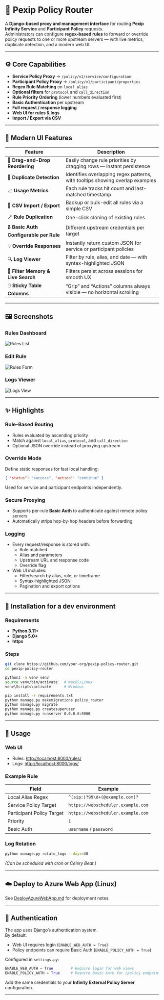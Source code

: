 # 🧭 Pexip Policy Router

A **Django-based proxy and management interface** for routing **Pexip Infinity Service** and **Participant Policy** requests.  
Administrators can configure **regex-based rules** to forward or override policy requests to one or more upstream servers — with live metrics, duplicate detection, and a modern web UI.

---

## ⚙️ Core Capabilities

- **Service Policy Proxy** → `/policy/v1/service/configuration`  
- **Participant Policy Proxy** → `/policy/v1/participant/properties`
- **Regex Rule Matching** on `local_alias`
- **Optional filters** for `protocol` and `call_direction`
- **Rule Priority Ordering** (lower numbers evaluated first)
- **Basic Authentication** per upstream
- **Full request / response logging**
- **Web UI for rules & logs**
- **Import / Export via CSV**

---

## 🧩 Modern UI Features

| Feature | Description |
|----------|--------------|
| 🔀 **Drag-and-Drop Reordering** | Easily change rule priorities by dragging rows — instant persistence |
| 🧬 **Duplicate Detection** | Identifies overlapping regex patterns, with tooltips showing overlap examples |
| 📈 **Usage Metrics** | Each rule tracks hit count and last-matched timestamp |
| 🧱 **CSV Import / Export** | Backup or bulk-edit all rules via a simple CSV |
| 🪄 **Rule Duplication** | One-click cloning of existing rules |
| 🔒 **Basic Auth Configurable per Rule** | Different upstream credentials per target |
| 💡 **Override Responses** | Instantly return custom JSON for service or participant policies |
| 🔍 **Log Viewer** | Filter by rule, alias, and date — with syntax-highlighted JSON |
| 🧭 **Filter Memory & Live Search** | Filters persist across sessions for smooth UX |
| 🖱️ **Sticky Table Columns** | “Grip” and “Actions” columns always visible — no horizontal scrolling |

---

## 🖼️ Screenshots

### Rules Dashboard  
![Rules List](docs/screenshots/policy_router_list.png)

### Edit Rule  
![Rules Form](docs/screenshots/policy_router_form.png)

### Logs Viewer  
![Logs View](docs/screenshots/policy_router_filter_logs.png)

---

## ✨ Highlights

### Rule-Based Routing
- Rules evaluated by ascending priority
- Match against `local_alias`, `protocol`, and `call_direction`
- Optional JSON override instead of proxying upstream

### Override Mode
Define static responses for fast local handling:
```json
{ "status": "success", "action": "continue" }
```
Used for service and participant endpoints independently.

### Secure Proxying
- Supports per-rule **Basic Auth** to authenticate against remote policy servers  
- Automatically strips hop-by-hop headers before forwarding

### Logging
- Every request/response is stored with:
  - Rule matched
  - Alias and parameters
  - Upstream URL and response code
  - Override flag
- Web UI includes:
  - Filter/search by alias, rule, or timeframe
  - Syntax-highlighted JSON
  - Pagination and export options

---

## 🧱 Installation for a dev environment

### Requirements
- **Python 3.11+**
- **Django 5.0+**
- **httpx**

### Steps
```bash
git clone https://github.com/your-org/pexip-policy-router.git
cd pexip-policy-router

python3 -m venv venv
source venv/bin/activate   # macOS/Linux
venv\Scripts\activate      # Windows

pip install -r requirements.txt
python manage.py makemigrations policy_router
python manage.py migrate
python manage.py createsuperuser
python manage.py runserver 0.0.0.0:8000
```

---

## 🚀 Usage

### Web UI
- Rules: [http://localhost:8000/rules/](http://localhost:8000/rules/)
- Logs: [http://localhost:8000/logs/](http://localhost:8000/logs/)

### Example Rule
| Field | Example |
|-------|----------|
| Local Alias Regex | `^(sip:)?99\d+(@example.com)?` |
| Service Policy Target | `https://webscheduler.example.com` |
| Participant Policy Target | `https://webscheduler.example.com` |
| Priority | `1` |
| Basic Auth | `username` / `password` |

### Log Rotation
```bash
python manage.py rotate_logs --days=30
```
*(Can be scheduled with cron or Celery Beat.)*

---

## ☁️ Deploy to Azure Web App (Linux)

See [DeployAzureWebApp.md](DeployAzureWebApp.md) for deployment notes.

---

## 🔐 Authentication

The app uses Django’s authentication system.  
By default:
- Web UI requires login (`ENABLE_WEB_AUTH = True`)
- Policy endpoints can require Basic Auth (`ENABLE_POLICY_AUTH = True`)

Configured in `settings.py`:
```python
ENABLE_WEB_AUTH = True        # Require login for web views
ENABLE_POLICY_AUTH = True     # Require Basic Auth for /policy endpoints
```

Add the same credentials to your **Infinity External Policy Server** configuration.

---
